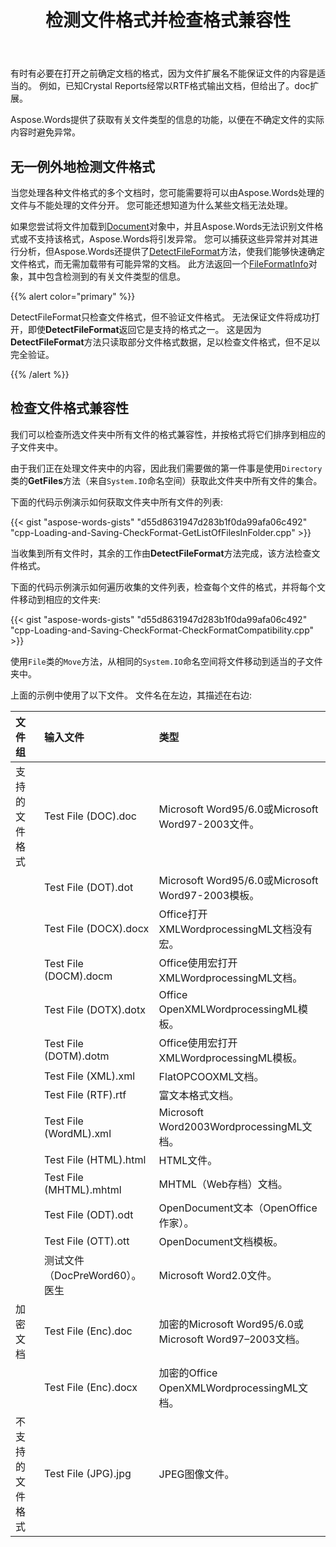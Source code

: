 ﻿---
title: 检测文件格式并检查格式兼容性
second_title: Aspose.Words对于C++
articleTitle: 检测文件格式并检查格式兼容性
linktitle: 检测文件格式并检查格式兼容性
description: "如果您不确定文件的实际内容，或者要检查格式兼容性，请确定 C++ 中的文件格式。"
type: docs
weight: 20
url: /zh/cpp/detect-file-format-and-check-format-compatibility/
---

有时有必要在打开之前确定文档的格式，因为文件扩展名不能保证文件的内容是适当的。 例如，已知Crystal Reports经常以RTF格式输出文档，但给出了。doc扩展。

Aspose.Words提供了获取有关文件类型的信息的功能，以便在不确定文件的实际内容时避免异常。

## 无一例外地检测文件格式

当您处理各种文件格式的多个文档时，您可能需要将可以由Aspose.Words处理的文件与不能处理的文件分开。 您可能还想知道为什么某些文档无法处理。

如果您尝试将文件加载到[Document](https://reference.aspose.com/words/cpp/aspose.words/document/)对象中，并且Aspose.Words无法识别文件格式或不支持该格式，Aspose.Words将引发异常。 您可以捕获这些异常并对其进行分析，但Aspose.Words还提供了[DetectFileFormat](https://reference.aspose.com/words/cpp/aspose.words/fileformatutil/detectfileformat/)方法，使我们能够快速确定文件格式，而无需加载带有可能异常的文档。 此方法返回一个[FileFormatInfo](https://reference.aspose.com/words/cpp/aspose.words/fileformatinfo/)对象，其中包含检测到的有关文件类型的信息。

{{% alert color="primary" %}}

DetectFileFormat只检查文件格式，但不验证文件格式。 无法保证文件将成功打开，即使**DetectFileFormat**返回它是支持的格式之一。 这是因为**DetectFileFormat**方法只读取部分文件格式数据，足以检查文件格式，但不足以完全验证。

{{% /alert %}}

## 检查文件格式兼容性

我们可以检查所选文件夹中所有文件的格式兼容性，并按格式将它们排序到相应的子文件夹中。

由于我们正在处理文件夹中的内容，因此我们需要做的第一件事是使用`Directory`类的**GetFiles**方法（来自`System.IO`命名空间）获取此文件夹中所有文件的集合。

下面的代码示例演示如何获取文件夹中所有文件的列表:

{{< gist "aspose-words-gists" "d55d8631947d283b1f0da99afa06c492" "cpp-Loading-and-Saving-CheckFormat-GetListOfFilesInFolder.cpp" >}}

当收集到所有文件时，其余的工作由**DetectFileFormat**方法完成，该方法检查文件格式。

下面的代码示例演示如何遍历收集的文件列表，检查每个文件的格式，并将每个文件移动到相应的文件夹:

{{< gist "aspose-words-gists" "d55d8631947d283b1f0da99afa06c492" "cpp-Loading-and-Saving-CheckFormat-CheckFormatCompatibility.cpp" >}}

使用`File`类的`Move`方法，从相同的`System.IO`命名空间将文件移动到适当的子文件夹中。

上面的示例中使用了以下文件。 文件名在左边，其描述在右边:

| 文件组 | 输入文件 | 类型 |
| :- | :- | :- |
| 支持的文件格式 | Test File (DOC).doc | Microsoft Word95/6.0或Microsoft Word97-2003文件。 |
|  | Test File (DOT).dot | Microsoft Word95/6.0或Microsoft Word97-2003模板。 |
|  | Test File (DOCX).docx | Office打开XMLWordprocessingML文档没有宏。 |
|  | Test File (DOCM).docm | Office使用宏打开XMLWordprocessingML文档。 |
|  | Test File (DOTX).dotx | Office OpenXMLWordprocessingML模板。 |
|  | Test File (DOTM).dotm | Office使用宏打开XMLWordprocessingML模板。 |
|  | Test File (XML).xml | FlatOPCOOXML文档。 |
|  | Test File (RTF).rtf | 富文本格式文档。 |
|  | Test File (WordML).xml | Microsoft Word2003WordprocessingML文档。 |
|  | Test File (HTML).html | HTML文件。 |
|  | Test File (MHTML).mhtml | MHTML（Web存档）文档。 |
|  | Test File (ODT).odt | OpenDocument文本（OpenOffice作家）。 |
|  | Test File (OTT).ott | OpenDocument文档模板。 |
|  | 测试文件（DocPreWord60）。医生 | Microsoft Word2.0文件。 |
| 加密文档 | Test File (Enc).doc | 加密的Microsoft Word95/6.0或Microsoft Word97–2003文档。 |
|  | Test File (Enc).docx | 加密的Office OpenXMLWordprocessingML文档。 |
| 不支持的文件格式 | Test File (JPG).jpg | JPEG图像文件。 |

